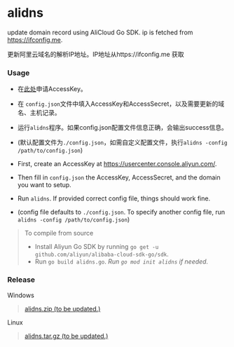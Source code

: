 # alidns
update domain record using AliCloud Go SDK. ip is fetched from https://ifconfig.me.

更新阿里云域名的解析IP地址。IP地址从https://ifconfig.me 获取


### Usage
- 在[此处](https://usercenter.console.aliyun.com/)申请AccessKey。
- 在 `config.json`文件中填入AccessKey和AccessSecret，以及需要更新的域名、主机记录。
- 运行`alidns`程序。如果config.json配置文件信息正确，会输出success信息。
- (默认配置文件为`./config.json`，如需自定义配置文件，执行`alidns -config /path/to/config.json`)


- First, create an AccessKey at https://usercenter.console.aliyun.com/.
- Then fill in `config.json` the AccessKey, AccessSecret, and the domain you want to setup.
- Run `alidns`. If provided correct config file, things should work fine.
- (config file defaults to `./config.json`. To specify another config file, run `alidns -config /path/to/config.json`)


> To compile from source
> - Install Aliyun Go SDK by running `go get -u github.com/aliyun/alibaba-cloud-sdk-go/sdk`.
> - Run `go build alidns.go`. *Run `go mod init alidns` if needed.*

### Release

Windows
> [alidns.zip (to be updated.)](https://github.com/jiacai-wang/alidns/releases/download/v0.1/alidns.x86.zip)

Linux
> [alidns.tar.gz (to be updated.)](https://github.com/jiacai-wang/alidns/releases/download/v0.1/alidns.x86.tar.gz)
